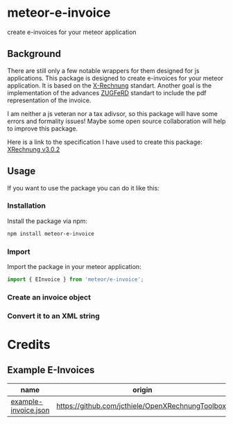# meteor-e-invoice
create e-invoices for your meteor application

## Background
There are still only a few notable wrappers for them designed for js applications. This package is designed to create e-invoices for your meteor application. It is based on the [X-Rechnung](https://xeinkauf.de/xrechnung/) standart. Another goal is the implementation of the advances [ZUGFeRD](https://www.ferd-net.de/) standart to include the pdf representation of the invoice.

I am neither a js veteran nor a tax adivsor, so this package will have some errors and formality issues! Maybe some open source collaboration will help to improve this package.

Here is a link to the specification I have used to create this package:
[XRechnung v3.0.2](https://xeinkauf.de/app/uploads/2024/07/302-XRechnung-2024-06-20.pdf)

## Usage
If you want to use the package you can do it like this:
### Installation
Install the package via npm:
```bash
npm install meteor-e-invoice
```

### Import
Import the package in your meteor application:
```javascript
import { EInvoice } from 'meteor/e-invoice';
```

### Create an invoice object


### Convert it to an XML string

# Credits

## Example E-Invoices
|name|origin|
|---|---|
|[example-invoice.json](https://github.com/Nasenboi/meteor-e-invoice/blob/main/tests/test-objects/example-invoice.json)|https://github.com/jcthiele/OpenXRechnungToolbox/|